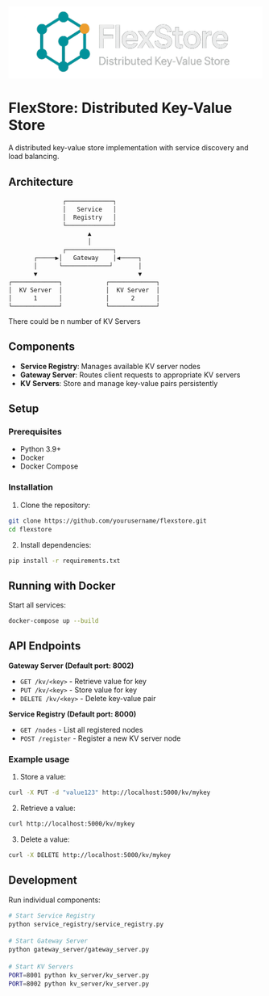 ![FlexStore](./assets/flexstore.png)
# FlexStore: Distributed Key-Value Store

A distributed key-value store implementation with service discovery and load balancing.

## Architecture
```
               ┌─────────────┐
               │   Service   │
               │  Registry   │
               └─────────────┘
                      ▲
                      │
               ┌─────────────┐
       ┌─────▶│   Gateway    │◀─────┐
       │      └─────────────┘       │
       ▼                            ▼
┌─────────────┐            ┌─────────────┐
│  KV Server  │            │  KV Server  │
│      1      │            │      2      │
└─────────────┘            └─────────────┘
```
There could be n number of KV Servers

## Components

- **Service Registry**: Manages available KV server nodes
- **Gateway Server**: Routes client requests to appropriate KV servers
- **KV Servers**: Store and manage key-value pairs persistently

## Setup

### Prerequisites
- Python 3.9+
- Docker
- Docker Compose

### Installation

1. Clone the repository:
```bash
git clone https://github.com/yourusername/flexstore.git
cd flexstore
```

2. Install dependencies:
```bash
pip install -r requirements.txt
```

## Running with Docker
Start all services:
```bash
docker-compose up --build
```

## API Endpoints

**Gateway Server (Default port: 8002)**

* `GET /kv/<key>` - Retrieve value for key
* `PUT /kv/<key>` - Store value for key
* `DELETE /kv/<key>` - Delete key-value pair

**Service Registry (Default port: 8000)**

* `GET /nodes` - List all registered nodes
* `POST /register` - Register a new KV server node

### Example usage
1. Store a value:
```bash
curl -X PUT -d "value123" http://localhost:5000/kv/mykey
```

2. Retrieve a value:
```bash
curl http://localhost:5000/kv/mykey
```

3. Delete a value:
```bash
curl -X DELETE http://localhost:5000/kv/mykey
```

## Development
Run individual components:
```bash
# Start Service Registry
python service_registry/service_registry.py

# Start Gateway Server
python gateway_server/gateway_server.py

# Start KV Servers
PORT=8001 python kv_server/kv_server.py
PORT=8002 python kv_server/kv_server.py
```